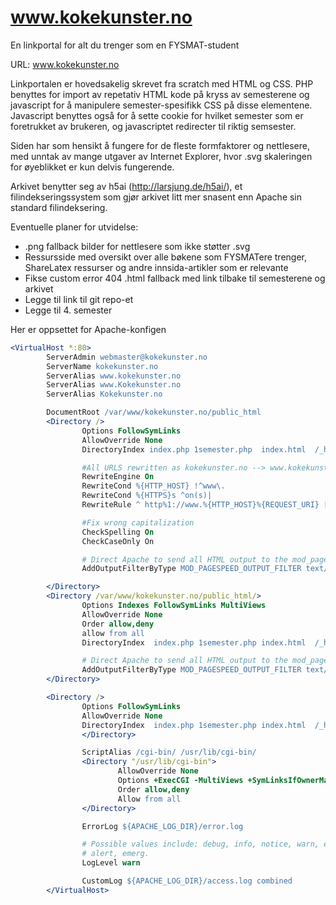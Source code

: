 # www.kokekunster.no
En linkportal for alt du trenger som en FYSMAT-student

URL: www.kokekunster.no

Linkportalen er hovedsakelig skrevet fra scratch med HTML og CSS.
PHP benyttes for import av repetativ HTML kode på kryss av semesterene
og javascript for å manipulere semester-spesifikk CSS på disse elementene.
Javascript benyttes også for å sette cookie for hvilket semester som er
foretrukket av brukeren, og javascriptet redirecter til riktig semsester.


Siden har som hensikt å fungere for de fleste formfaktorer og nettlesere,
med unntak av mange utgaver av Internet Explorer, hvor .svg skaleringen
for øyeblikket er kun delvis fungerende.


Arkivet benytter seg av h5ai (http://larsjung.de/h5ai/), et filindekseringssystem
som gjør arkivet litt mer snasent enn Apache sin standard filindeksering.


Eventuelle planer for utvidelse:
- .png fallback bilder for nettlesere som ikke støtter .svg
- Ressursside med oversikt over alle bøkene som FYSMATere trenger, ShareLatex
  ressurser og andre innsida-artikler som er relevante
- Fikse custom error 404 .html fallback med link tilbake til semesterene og arkivet
- Legge til link til git repo-et
- Legge til 4. semester


Her er oppsettet for Apache-konfigen
```apache
<VirtualHost *:80>
        ServerAdmin webmaster@kokekunster.no
        ServerName kokekunster.no
        ServerAlias www.kokekunster.no
        ServerAlias www.Kokekunster.no
        ServerAlias Kokekunster.no

        DocumentRoot /var/www/kokekunster.no/public_html
        <Directory />
                Options FollowSymLinks
                AllowOverride None
                DirectoryIndex index.php 1semester.php  index.html  /_h5ai/server/php/index.php

                #All URLS rewritten as kokekunster.no --> www.kokekunster.no
                RewriteEngine On
                RewriteCond %{HTTP_HOST} !^www\.
                RewriteCond %{HTTPS}s ^on(s)|
                RewriteRule ^ http%1://www.%{HTTP_HOST}%{REQUEST_URI} [L,R=301]

                #Fix wrong capitalization
                CheckSpelling On
                CheckCaseOnly On

                # Direct Apache to send all HTML output to the mod_pagespeed output handler.
                AddOutputFilterByType MOD_PAGESPEED_OUTPUT_FILTER text/html

        </Directory>
        <Directory /var/www/kokekunster.no/public_html/>
                Options Indexes FollowSymLinks MultiViews
                AllowOverride None
                Order allow,deny
                allow from all
                DirectoryIndex  index.php 1semester.php index.html  /_h5ai/server/php/index.php

                # Direct Apache to send all HTML output to the mod_pagespeed output handler.
                AddOutputFilterByType MOD_PAGESPEED_OUTPUT_FILTER text/html
        </Directory>

        <Directory />
                Options FollowSymLinks
                AllowOverride None
                DirectoryIndex  index.php 1semester.php index.html  /_h5ai/server/php/index.php
                </Directory>

                ScriptAlias /cgi-bin/ /usr/lib/cgi-bin/
                <Directory "/usr/lib/cgi-bin">
                        AllowOverride None
                        Options +ExecCGI -MultiViews +SymLinksIfOwnerMatch
                        Order allow,deny
                        Allow from all
                </Directory>

                ErrorLog ${APACHE_LOG_DIR}/error.log

                # Possible values include: debug, info, notice, warn, error, crit,
                # alert, emerg.
                LogLevel warn

                CustomLog ${APACHE_LOG_DIR}/access.log combined
        </VirtualHost>
```

